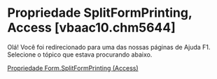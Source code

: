 
# Propriedade SplitFormPrinting, Access [vbaac10.chm5644]

Olá! Você foi redirecionado para uma das nossas páginas de Ajuda F1. Selecione o tópico que estava procurando abaixo.

[Propriedade Form.SplitFormPrinting (Access)](http://msdn.microsoft.com/library/0542af4f-c778-9038-0058-74aa187d0fc7%28Office.15%29.aspx)
